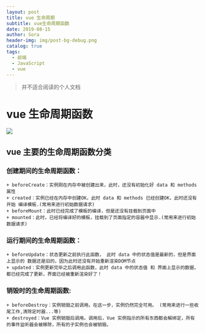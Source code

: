 ```yaml
---
layout: post
title: vue 生命周期
subtitle: vue生命周期函数
date: 2019-08-15
author: Sora
header-img: img/post-bg-debug.png
catalog: true
tags:
  - 前端
  - JavaScript
  - vue
---
```


> 并不适合阅读的个人文档

# **vue 生命周期函数**

![](https://img-blog.csdnimg.cn/20190107221323124.png?x-oss-process=image/watermark,type_ZmFuZ3poZW5naGVpdGk,shadow_10,text_aHR0cHM6Ly9ibG9nLmNzZG4ubmV0L21xaW5nbw==,size_16,color_FFFFFF,t_70)

## **vue 主要的生命周期函数分类**

### 创建期间的生命周期函数：
```
+ beforeCreate：实例刚在内存中被创建出来，此时，还没有初始化好 data 和 methods 属性
+ created：实例已经在内存中创建OK，此时 data 和 methods 已经创建OK，此时还没有开始 编译模板.(常用来进行初始数据请求)
+ beforeMount：此时已经完成了模板的编译，但是还没有挂载到页面中
+ mounted：此时，已经将编译好的模板，挂载到了页面指定的容器中显示.(常用来进行初始数据请求)
```
### 运行期间的生命周期函数：
```
+ beforeUpdate：状态更新之前执行此函数， 此时 data 中的状态值是最新的，但是界面上显示的 数据还是旧的，因为此时还没有开始重新渲染DOM节点
+ updated：实例更新完毕之后调用此函数，此时 data 中的状态值 和 界面上显示的数据，都已经完成了更新，界面已经被重新渲染好了！
```
### 销毁时的生命周期函数:
```
+ beforeDestroy：实例销毁之前调用。在这一步，实例仍然完全可用。 (常用来进行一些收尾工作,清除定时器...等)
+ destroyed：Vue 实例销毁后调用。调用后，Vue 实例指示的所有东西都会解绑定，所有的事件监听器会被移除，所有的子实例也会被销毁。 
```